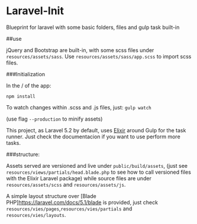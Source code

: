 # Laravel-Init
Blueprint for laravel with some basic folders, files and gulp task built-in

##use

jQuery and Bootstrap are built-in, with some scss files under `resources/assets/sass`. Use `resources/assets/sass/app.scss` to import scss files. 

###Initialization

In the / of the app:

``` npm install ```

To watch changes within .scss and .js files, just:
``` gulp watch ``` 

(use flag `--production` to minify assets)

This project, as Laravel 5.2 by default, uses [Elixir](https://github.com/laravel/elixir) around Gulp for the task runner. Just check the documentacion if you want to use perform more tasks. 


###structure:

Assets served are versioned and live under `public/build/assets`, (just see `resources/views/partials/head.blade.php` to see how to call versioned files with the Elixir Laravel package) while source files are under `resources/assets/scss` and `resources/assets/js`. 


A simple layout structure over [Blade PHP]https://laravel.com/docs/5.1/blade is provided, just check `resources/vies/pages`,`resources/vies/partials` and `resources/vies/layouts`.    
